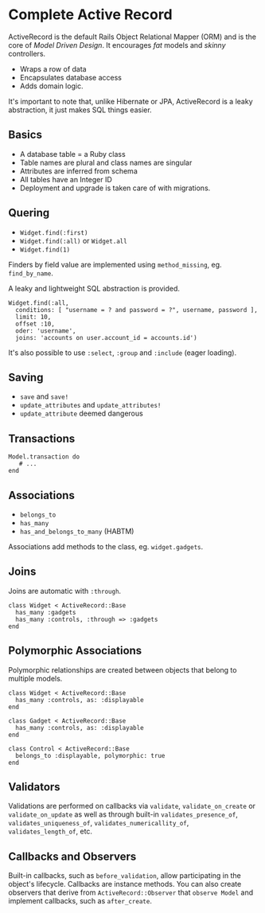 Complete Active Record
======================

ActiveRecord is the default Rails Object Relational Mapper (ORM) and is the core of *Model Driven Design*. It encourages *fat* models and *skinny* controllers.

* Wraps a row of data
* Encapsulates database access
* Adds domain logic.

It's important to note that, unlike Hibernate or JPA, ActiveRecord is a leaky abstraction, it just makes SQL things easier.

Basics
------

* A database table = a Ruby class
* Table names are plural and class names are singular
* Attributes are inferred from schema
* All tables have an Integer ID
* Deployment and upgrade is taken care of with migrations.

Quering
-------

* `Widget.find(:first)`
* `Widget.find(:all)` or `Widget.all`
* `Widget.find(1)`

Finders by field value are implemented using `method_missing`, eg. `find_by_name`.

A leaky and lightweight SQL abstraction is provided.

    Widget.find(:all,
      conditions: [ "username = ? and password = ?", username, password ],
      limit: 10,
      offset :10,
      oder: 'username',
      joins: 'accounts on user.account_id = accounts.id')

It's also possible to use `:select`, `:group` and `:include` (eager loading).

Saving
------

* `save` and `save!`
* `update_attributes` and `update_attributes!`
* `update_attribute` deemed dangerous

Transactions
------------

    Model.transaction do
       # ...
    end

Associations
------------

* `belongs_to`
* `has_many`
* `has_and_belongs_to_many` (HABTM)

Associations add methods to the class, eg. `widget.gadgets`.

Joins
-----

Joins are automatic with `:through`.

    class Widget < ActiveRecord::Base
      has_many :gadgets
      has_many :controls, :through => :gadgets
    end

Polymorphic Associations
------------------------

Polymorphic relationships are created between objects that belong to multiple models.

    class Widget < ActiveRecord::Base
      has_many :controls, as: :displayable
    end

    class Gadget < ActiveRecord::Base
      has_many :controls, as: :displayable
    end

    class Control < ActiveRecord::Base
      belongs_to :displayable, polymorphic: true
    end

Validators
----------

Validations are performed on callbacks via `validate`, `validate_on_create` or `validate_on_update` as well as through built-in `validates_presence_of`, `validates_uniqueness_of`, `validates_numericallity_of`, `validates_length_of`, etc.

Callbacks and Observers
-----------------------

Built-in callbacks, such as `before_validation`, allow participating in the object's lifecycle. Callbacks are instance methods. You can also create observers that derive from `ActiveRecord::Observer` that `observe Model` and implement callbacks, such as `after_create`.

